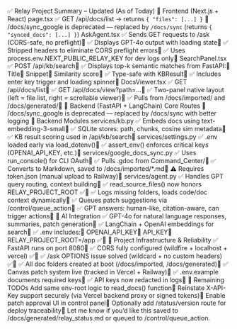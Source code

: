✅ Relay Project Summary – Updated (As of Today)
🚀 Frontend (Next.js + React)
page.tsx
✅ GET /api/docs/list → returns `{ "files": [...] }`
🔁 /docs/sync\_google is deprecated — replaced by `/docs/sync` (returns `{ "synced_docs": [...] }`)
AskAgent.tsx
✅ Sends GET requests to /ask (CORS-safe, no preflight)
✅ Displays GPT-4o output with loading state
✅ Stripped headers to eliminate CORS preflight errors
✅ Uses process.env.NEXT\_PUBLIC\_RELAY\_KEY for dev logs only
SearchPanel.tsx
✅ POST /api/kb/search
✅ Displays top-k semantic matches from FastAPI:
Title
Snippet
Similarity score
✅ Type-safe with KBResult
✅ Includes enter key trigger and loading spinner
DocsViewer.tsx
✅ GET /api/docs/list
✅ GET /api/docs/view?path=...
✅ Two-panel native layout (left = file list, right = scrollable viewer)
✅ Pulls from /docs/imported/ and /docs/generated/
🧠 Backend (FastAPI + LangChain)
Core Routes
🔁 /docs/sync\_google is deprecated — replaced by /docs/sync with better logging
📁 Backend Modules
services/kb.py
✅ Embeds docs using text-embedding-3-small
✅ SQLite stores: path, chunks, cosine sim metadata
✅ KB result scoring used in /api/kb/search
services/settings.py
✅ .env loaded early via load\_dotenv()
✅ assert\_env() enforces critical keys (OPENAI\_API\_KEY, etc.)
services/google\_docs\_sync.py
✅ Uses run\_console() for CLI OAuth
✅ Pulls .gdoc from Command\_Center/
✅ Converts to Markdown, saved to /docs/imported/\*.md
⚠️ Requires token.json (manual upload to Railway)
services/agent.py
✅ Handles GPT query routing, context building
✅ read\_source\_files() now honors RELAY\_PROJECT\_ROOT ✅
✅ Logs missing folders, loads code/doc context dynamically
✅ Queues patch suggestions via /control/queue\_action
✅ GPT answers: human-like, citation-aware, can trigger actions
🧠 AI Integration
✅ GPT-4o for natural language responses, summaries, patch generation
✅ LangChain + OpenAI embeddings for search
✅ .env includes:
OPENAI\_API\_KEY
API\_KEY
RELAY\_PROJECT\_ROOT=/app ✅
🧩 Project Infrastructure & Reliability
✅ FastAPI runs on port 8080
✅ CORS fully configured (wildfire + localhost + vercel) ✅
✅ /ask OPTIONS issue solved (wildcard + no custom headers) ✅
✅ All doc folders created at boot (/docs/imported, /docs/generated)
✅ Canvas patch system live (tracked in Vercel + Railway)
✅ .env.example documents required keys
✅ API keys now redacted in logs
🔧 Remaining TODOs
Add same env-root logic to read\_docs() function
Reinstate X-API-Key support securely (via Vercel backend proxy or signed tokens)
Enable patch approval UI in control panel
Optionally add /status/version route for deploy traceability
Let me know if you’d like this saved to /docs/generated/relay\_status.md or queued to /control/queue\_action.